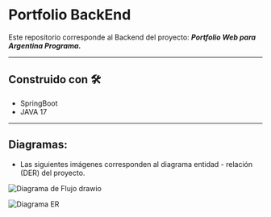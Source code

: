 # Portfolio BackEnd 

Este repositorio corresponde al Backend del proyecto:
***Portfolio Web para Argentina Programa.***

----
## Construido con 🛠️
* SpringBoot 
* JAVA 17

----

## Diagramas:

* Las siguientes imágenes corresponden al diagrama entidad - relación (DER) del proyecto.

![Diagrama de Flujo drawio](https://github.com/ViViV9/PortfolioBackEnd/assets/109383411/764065cf-d2ec-4181-827f-96f72072c013)


![Diagrama ER](https://github.com/ViViV9/PortfolioBackEnd/assets/109383411/b14571f7-0b39-4bca-896b-b677a05da448)


